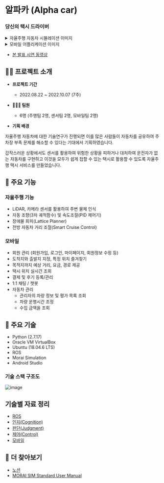 # 알파카 (Alpha car)

### 당신의 택시 드라이버

<details>
<summary>자율주행 자동차 시뮬레이션 이미지</summary>
<div markdown="1">
  
  <img src="https://user-images.githubusercontent.com/19484971/220051703-3c3d3a39-ef08-492b-bbb3-cd3a24abe893.png">

  > 출발지와 도착지를 지정하여 만들어진 전역경로를 따라 이동하는 자동차와 Rviz 시각화 프로그램

</div>
</details>

<details>
<summary>모바일 어플리케이션 이미지</summary>
<div markdown="1">

  <img src="https://user-images.githubusercontent.com/19484971/220055480-421fdfec-9554-467b-97a0-a206a462fa65.png" width=200>

</div>
</details>

- [본 발표 시연 동영상](https://s3.us-west-2.amazonaws.com/secure.notion-static.com/fdf501bb-8635-478e-b55e-af3af29ea018/ezgif.com-gif-maker_%281%29.mp4?X-Amz-Algorithm=AWS4-HMAC-SHA256&X-Amz-Content-Sha256=UNSIGNED-PAYLOAD&X-Amz-Credential=AKIAT73L2G45EIPT3X45%2F20230220%2Fus-west-2%2Fs3%2Faws4_request&X-Amz-Date=20230220T083816Z&X-Amz-Expires=86400&X-Amz-Signature=c6d372d8f4c5f367f313053df6a727e9b44b838e26875910d03746d02318c5ad&X-Amz-SignedHeaders=host&x-id=GetObject)

## 💁‍♀️ 프로젝트 소개

- **프로젝트 기간**

  - 2022.08.22 ~ 2022.10.07 (7주)

- **👨‍👧‍👧 팀원**

  - 6명 (주행팀 2명, 센서팀 2명, 모바일팀 2명)

- **기획 배경**

자율주행 자동차에 대한 기술연구가 진행되면 이를 많은 사람들이 자동차를 공유하여 주차장 부족 문제를 해소할 수 있다는 기대에서 기획하였습니다. 

갑작스러운 상황에서도 센서를 활용하여 위험한 상황을 피하거나 대처하여 운전자가 없는 자동차를 구현하고 이것을 모두가 쉽게 접할 수 있는 택시로 활용할 수 있도록 자율주행 택시 서비스를 만들었습니다.

## 🚗 주요 기능

### 자율주행 기능

- LiDAR, 카메라 센서를 활용하여 주변 물체 인식
- 자동 조향(3차 궤적함수) 및 속도조절(PID 제어기)
- 장애물 회피(Lattice Planner)
- 전방 자동차 거리 조절(Smart Cruise Control)

### 모바일

- 회원 관리 (회원가입, 로그인, 마이페이지, 회원정보 수정 등)
- 도착지와 출발지 지정, 특정 위치 즐겨찾기
- 목적지까지 예상 거리, 요금, 경로 제공
- 택시 위치 실시간 조회
- 결제 및 후기 등록/관리
- 1:1 채팅 / 챗봇
- 자동차 관리
  - 관리자의 차량 정보 및 평가 목록 조회
  - 차량 운행시간 조정
  - 수입 금액을 조회

## 📒 주요 기술

- Python (2.7.17)
- Oracle VM VirtualBox
- Ubuntu (18.04.6 LTS)
- ROS
- Morai Simulation
- Android Studio

### 기술 스택 구조도

![image](https://user-images.githubusercontent.com/19484971/220055541-8c2e8766-38f5-41b6-b3d2-fbab5c4efaec.png)

## 기술별 자료 정리

- [ROS](https://github.com/ii200400/IT_Skill_Question/tree/master/JobGroup/mobility/ROS)
- [인지(Cognition)](https://github.com/ii200400/IT_Skill_Question/tree/master/JobGroup/mobility/cognition)
- [판단(Judgment)](https://github.com/ii200400/IT_Skill_Question/tree/master/JobGroup/mobility/judgment)
- [제어(Control)](https://github.com/ii200400/IT_Skill_Question/tree/master/JobGroup/mobility/control)
- [모바일](./mobile.md)

## 👀 더 찾아보기

- [노션](https://www.notion.so/5a5568486fbd4730ab43569cce17472c)
- [MORAI SIM Standard User Manual](https://help-morai-sim-en.scrollhelp.site/morai-sim-standard-en/)
